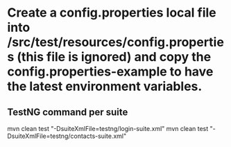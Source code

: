 # Create a config.properties local file into /src/test/resources/config.properties (this file is ignored) and copy the config.properties-example to have the latest environment variables.


## TestNG command per suite
mvn clean test "-DsuiteXmlFile=testng/login-suite.xml"
mvn clean test "-DsuiteXmlFile=testng/contacts-suite.xml"
